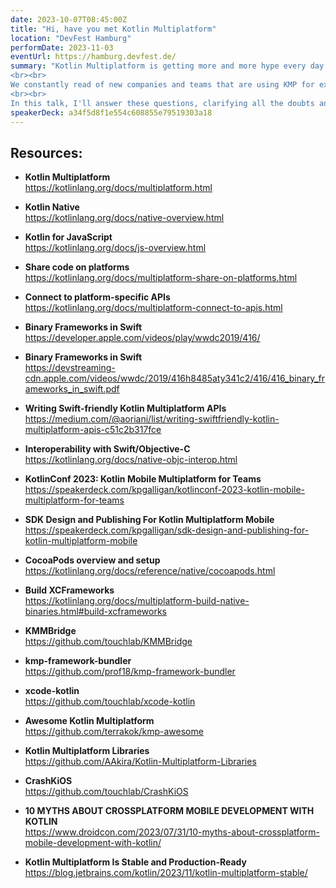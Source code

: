 ```yaml
---
date: 2023-10-07T08:45:00Z
title: "Hi, have you met Kotlin Multiplatform"
location: "DevFest Hamburg"
performDate: 2023-11-03
eventUrl: https://hamburg.devfest.de/
summary: "Kotlin Multiplatform is getting more and more hype every day. It started as an experimental technology, then alpha, beta and now it's on the path of becoming stable. 
<br><br>
We constantly read of new companies and teams that are using KMP for experiments and production projects alike. And we're left wondering: why pick KMP over any other cross-platform solution? How to approach it? And, most importantly, is it possible to start using it in existing projects?
<br><br>
In this talk, I'll answer these questions, clarifying all the doubts and making you ready to use and love Kotlin Multiplatform."
speakerDeck: a34f5d8f1e554c608855e79519303a18
---
```


## Resources: 

- **Kotlin Multiplatform**\
    https://kotlinlang.org/docs/multiplatform.html

- **Kotlin Native**\
    https://kotlinlang.org/docs/native-overview.html

- **Kotlin for JavaScript**\
    https://kotlinlang.org/docs/js-overview.html

- **Share code on platforms**\
    https://kotlinlang.org/docs/multiplatform-share-on-platforms.html

- **Connect to platform-specific APIs**\
    https://kotlinlang.org/docs/multiplatform-connect-to-apis.html

- **Binary Frameworks in Swift**\
    https://developer.apple.com/videos/play/wwdc2019/416/

- **Binary Frameworks in Swift**\
    https://devstreaming-cdn.apple.com/videos/wwdc/2019/416h8485aty341c2/416/416_binary_frameworks_in_swift.pdf

- **Writing Swift-friendly Kotlin Multiplatform APIs**\
    https://medium.com/@aoriani/list/writing-swiftfriendly-kotlin-multiplatform-apis-c51c2b317fce

- **Interoperability with Swift/Objective-C**\
    https://kotlinlang.org/docs/native-objc-interop.html

- **KotlinConf 2023: Kotlin Mobile Multiplatform for Teams**\
    https://speakerdeck.com/kpgalligan/kotlinconf-2023-kotlin-mobile-multiplatform-for-teams

- **SDK Design and Publishing For Kotlin Multiplatform Mobile**\
    https://speakerdeck.com/kpgalligan/sdk-design-and-publishing-for-kotlin-multiplatform-mobile

- **CocoaPods overview and setup**\
   https://kotlinlang.org/docs/reference/native/cocoapods.html

- **Build XCFrameworks**\
    https://kotlinlang.org/docs/multiplatform-build-native-binaries.html#build-xcframeworks

- **KMMBridge**\
    https://github.com/touchlab/KMMBridge

- **kmp-framework-bundler**\
    https://github.com/prof18/kmp-framework-bundler

- **xcode-kotlin**\
    https://github.com/touchlab/xcode-kotlin

- **Awesome Kotlin Multiplatform**\
    https://github.com/terrakok/kmp-awesome

- **Kotlin Multiplatform Libraries**\
    https://github.com/AAkira/Kotlin-Multiplatform-Libraries

- **CrashKiOS**\
    https://github.com/touchlab/CrashKiOS

- **10 MYTHS ABOUT CROSSPLATFORM MOBILE DEVELOPMENT WITH KOTLIN**\
    https://www.droidcon.com/2023/07/31/10-myths-about-crossplatform-mobile-development-with-kotlin/

- **Kotlin Multiplatform Is Stable and Production-Ready**\
    https://blog.jetbrains.com/kotlin/2023/11/kotlin-multiplatform-stable/
